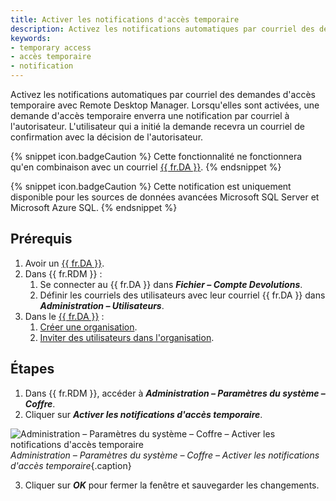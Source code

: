 ```yaml
---
title: Activer les notifications d'accès temporaire
description: Activez les notifications automatiques par courriel des demandes d'accès temporaire avec Remote Desktop Manager. Lorsqu'elles sont activées, une demande d'accès temporaire enverra une notification par courriel à l'autorisateur. L'utilisateur qui a initié la demande recevra un courriel de confirmation avec la décision de l'autorisateur.
keywords:
- temporary access
- accès temporaire
- notification
---
```

Activez les notifications automatiques par courriel des demandes d'accès temporaire avec Remote Desktop Manager. Lorsqu'elles sont activées, une demande d'accès temporaire enverra une notification par courriel à l'autorisateur. L'utilisateur qui a initié la demande recevra un courriel de confirmation avec la décision de l'autorisateur.

{% snippet icon.badgeCaution %}
Cette fonctionnalité ne fonctionnera qu'en combinaison avec un courriel [{{ fr.DA }}](/fr/cloud/devolutions-account/create-devolutions-account).
{% endsnippet %}

{% snippet icon.badgeCaution %}
Cette notification est uniquement disponible pour les sources de données avancées Microsoft SQL Server et Microsoft Azure SQL.
{% endsnippet %}

## Prérequis

1. Avoir un [{{ fr.DA }}](/fr/cloud/devolutions-account/create-devolutions-account).
1. Dans {{ fr.RDM }} :
    1. Se connecter au {{ fr.DA }} dans ***Fichier – Compte Devolutions***.
    1. Définir les courriels des utilisateurs avec leur courriel {{ fr.DA }} dans ***Administration – Utilisateurs***.
1. Dans le [{{ fr.DA }}](https://portal.devolutions.com/) :
    1. [Créer une organisation](/fr/cloud/organizations/create-organization).
    1. [Inviter des utilisateurs dans l'organisation](/fr/cloud/organizations/invite-users-organization).

## Étapes

1. Dans {{ fr.RDM }}, accéder à ***Administration – Paramètres du système – Coffre***.
1. Cliquer sur ***Activer les notifications d'accès temporaire***.

![Administration – Paramètres du système – Coffre – Activer les notifications d'accès temporaire](/img/fr/kb/KB2085.png)
*Administration – Paramètres du système – Coffre – Activer les notifications d'accès temporaire*{.caption}

3. Cliquer sur ***OK*** pour fermer la fenêtre et sauvegarder les changements.
